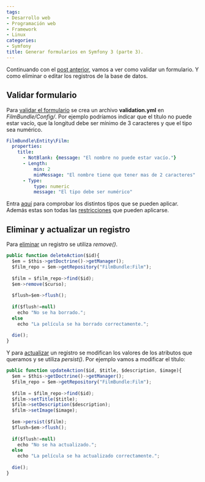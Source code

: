 ```yaml
---
tags:
- Desarrollo web
- Programación web
- Framework
- Linux
categories:
- Symfony
title: Generar formularios en Symfony 3 (parte 3).
---
```


Continuando con el [post anterior](http://www.josemanuelvazquez.es/symfony/formularios-symfony-3-parte-2/), vamos a ver como validar un formulario. Y como eliminar o editar los registros de la base de datos.

## Validar formulario

Para [validar el formulario](http://symfony.com/doc/current/validation.html) se crea un archivo **validation.yml** en *FilmBundle/Config/*. Por ejemplo podríamos indicar que el título no puede estar vacío, que la longitud debe ser mínimo de 3 caracteres y que el tipo sea numérico.

```yml
FilmBundle\Entity\Film:
  properties:
    title:
      - NotBlank: {message: "El nombre no puede estar vacío."}
      - Length:
          min: 2
          minMessage: "El nombre tiene que tener mas de 2 caracteres"
      - Type: 
          type: numeric
          message: "El tipo debe ser numérico"
```

Entra [aquí](http://symfony.com/doc/current/reference/constraints/Type.html#reference-constraint-type-type) para comprobar los distintos tipos que se pueden aplicar. Además estas son todas las [restricciones](http://symfony.com/doc/current/validation.html#basic-constraints) que pueden aplicarse. 

## Eliminar y actualizar un registro

Para [eliminar](https://symfony.com/doc/current/doctrine.html#deleting-an-object) un registro se utiliza *remove()*.

```javascript
public function deleteAction($id){
  $em = $this->getDoctrine()->getManager();
  $film_repo = $em->getRepository("FilmBundle:Film");
  
  $film = $film_repo->find($id);
  $em->remove($curso);
  
  $flush=$em->flush();
  
  if($flush!=null)
    echo "No se ha borrado.";
  else
    echo "La película se ha borrado correctamente.";
  
  die();
}
```
Y para [actualizar](https://symfony.com/doc/current/doctrine.html#persisting-objects-to-the-database) un registro se modifican los valores de los atributos que queramos y se utiliza *persist()*. Por ejemplo vamos a modificar el título:

```javascript
public function updateAction($id, $title, $description, $image){
  $em = $this->getDoctrine()->getManager();
  $film_repo = $em->getRepository("FilmBundle:Film");
  
  $film = $film_repo->find($id);
  $film->setTitle($title);
  $film->setDescription($description);
  $film->setImage($image);
  
  $em->persist($film);
  $flush=$em->flush();
  
  if($flush!=null)
    echo "No se ha actualizado.";
  else
    echo "La película se ha actualizado correctamente.";
  
  die();
}
```
